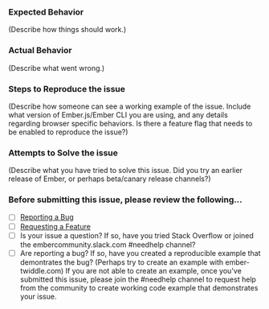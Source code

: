 ### Expected Behavior

(Describe how things should work.)


### Actual Behavior

(Describe what went wrong.)


### Steps to Reproduce the issue

(Describe how someone can see a working example of the issue. Include what version of Ember.js/Ember CLI you are using, and any details regarding browser specific behaviors. Is there a feature flag that needs to be enabled to reproduce the issue?)


### Attempts to Solve the issue

(Describe what you have tried to solve this issue. Did you try an earlier release of Ember, or perhaps beta/canary release channels?)


### Before submitting this issue, please review the following…

- [ ] [Reporting a Bug](https://github.com/emberjs/ember.js/blob/master/CONTRIBUTING.md#reporting-a-bug)
- [ ] [Requesting a Feature](https://github.com/emberjs/ember.js/blob/master/CONTRIBUTING.md#requesting-a-feature)
- [ ] Is your issue a question? If so, have you tried Stack Overflow or joined the embercommunity.slack.com #needhelp channel?
- [ ] Are reporting a bug? If so, have you created a reproducible example that demontrates the bug? (Perhaps try to create an example with ember-twiddle.com) If you are not able to create an example, once you've submitted this issue, please join the #needhelp channel to request help from the community to create working code example that demonstrates your issue.
